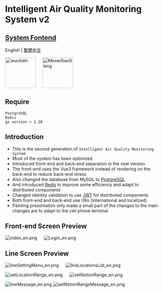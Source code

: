 # Intelligent Air Quality Monitoring System v2

## [System Fontend](https://github.com/Wuchieh/IntelligentAirQualityMonitoringSystemFontEnd)

English | [繁體中文](README_tw.md)

<a href="https://github.com/wuchieh"><img src="imgs/LogoWhile.png" alt="wuchieh" style="height: 100px;"></a>
&emsp;
<a href="https://github.com/MeowXiaoXiang"><img src="https://github.com/MeowXiaoXiang.png" alt="MeowXiaoXiang" style="height: 100px;"></a>

## Require
```
PostgreSQL
Redis
go version > 1.20
```

## Introduction
- This is the second generation of `Intelligent Air Quality Monitoring System`
- Most of the system has been optimized
- Introduced front-end and back-end separation in the new version
- The front-end uses the Vue3 framework instead of rendering on the back-end to reduce back-end stress
- Also changed the database from MySQL to [PostgreSQL](https://github.com/lib/pq)
- And introduced [Redis](https://github.com/redis/go-redis/) to improve some efficiency and adapt to distributed components
- Changed identity validation to use [JWT](https://github.com/golang-jwt/jwt) for distributed components
- Both front-end and back-end use i18n (international and localized)
- Painting presentation only made a small part of the changes to the main changes are to adapt to the cell phone terminal


## Front-end Screen Preview
![index_en.png](imgs/index_en.png)
&emsp;
![Login_en.png](imgs/Login_en.png)

## Line Screen Preview
![lineSettingMenu_en.png](imgs/lineSettingMenu_en.png)
&emsp;
![lineLocationsList_en.png](imgs/lineLocationsList_en.png)

![setLocationRange_en.png](imgs/setLocationRange_en.png)
&emsp;
![setNotionRange_en.png](imgs/setNotionRange_en.png)

![lineMessage_en.png](imgs/lineMessage_en.png)
![setNotionRangeMessage_en.png](imgs/setNotionRangeMessage_en.png)
